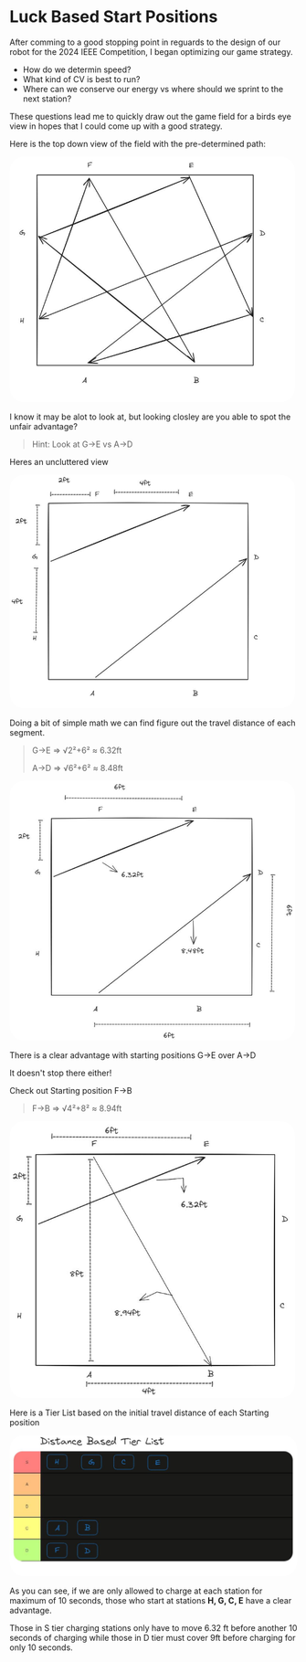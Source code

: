 # Luck Based Start Positions

After comming to a good stopping point in reguards to the design of our robot for the 2024 IEEE Competition, I began optimizing our game strategy.

* How do we determin speed?
* What kind of CV is best to run?
* Where can we conserve our energy vs where should we sprint to the next station?

These questions lead me to quickly draw out the game field for a birds eye view in hopes that I could come up with a good strategy.

Here is the top down view of the field with the pre-determined path:

<img src="./Images/IEEEField.JPG" alt="drawing" width="500" style="border-radius: 25px"/>


I know it may be alot to look at, but looking closley are you able to spot the unfair advantage?

> Hint: Look at G->E vs A->D

Heres an uncluttered view

<img src="./Images/GtoEvsAtoD.JPG" alt="drawing" width="500" style="border-radius: 25px"/>


Doing a bit of simple math we can find figure out the travel distance of each segment.

>G->E => √2²+6² ≈ 6.32ft
>
>A->D => √6²+6² ≈ 8.48ft

<img src="./Images/Diagnals.JPG" alt="drawing" width="500" style="border-radius: 25px"/>


There is a clear advantage with starting positions G->E over A->D


It doesn't stop there either!

Check out Starting position F->B 

>F->B => √4²+8² ≈ 8.94ft

<img src="./Images/FtoB.JPG" alt="drawing" style="border-radius: 25px" width="500"/>

Here is a Tier List based on the initial travel distance of each Starting position

<img src="./Images/DistancTierList.JPG" style="border-radius: 25px" alt="drawing" width="800"/>

As you can see, if we are only allowed to charge at each station for maximum of 10 seconds, those who start at stations <strong>H, G, C, E</strong> have a clear advantage. 

Those in S tier charging stations only have to move 6.32 ft before another 10 seconds of charging while those in D tier must cover 9ft before charging for only 10 seconds.

